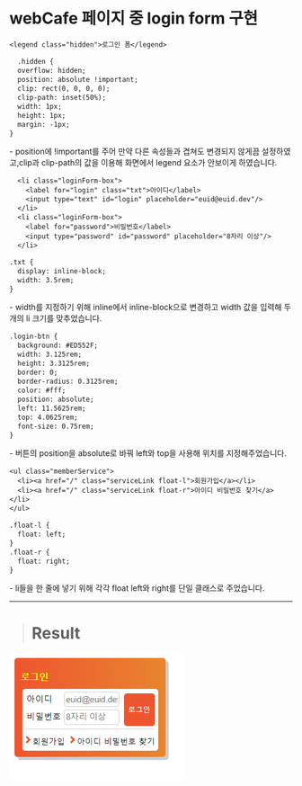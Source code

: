 # webCafe 페이지 중 login form 구현

```
<legend class="hidden">로그인 폼</legend>
```
```
  .hidden {
  overflow: hidden;
  position: absolute !important;
  clip: rect(0, 0, 0, 0);
  clip-path: inset(50%);
  width: 1px;
  height: 1px;
  margin: -1px;
}
```
\- position에 !important를 주어 만약 다른 속성들과 겹쳐도 변경되지 않게끔 설정하였고,clip과 clip-path의 값을 이용해 화면에서 legend 요소가 안보이게 하였습니다.

```
  <li class="loginForm-box">
    <label for="login" class="txt">아이디</label>
    <input type="text" id="login" placeholder="euid@euid.dev"/>
  </li>
  <li class="loginForm-box">
    <label for="password">비밀번호</label>
    <input type="password" id="password" placeholder="8자리 이상"/>
  </li>
```
```
.txt {
  display: inline-block;
  width: 3.5rem; 
}
```

\- width를 지정하기 위해 inline에서 inline-block으로 변경하고 width 값을 입력해 두개의 li 크기를 맞추었습니다.

```
.login-btn {
  background: #ED552F;
  width: 3.125rem;
  height: 3.3125rem;
  border: 0;
  border-radius: 0.3125rem;
  color: #fff;
  position: absolute;
  left: 11.5625rem;
  top: 4.0625rem;
  font-size: 0.75rem;
}
```
\- 버튼의 position을 absolute로 바꿔 left와 top을 사용해 위치를 지정해주었습니다.

```
<ul class="memberService">
  <li><a href="/" class="serviceLink float-l">회원가입</a></li>
  <li><a href="/" class="serviceLink float-r">아이디 비밀번호 찾기</a></li>
</ul>
```
```
.float-l {
  float: left;
}
.float-r {
  float: right;
}
```
\- li들을 한 줄에 넣기 위해 각각 float left와 right를 단일 클래스로 주었습니다.

_ _ _

> # Result

![로그인 폼 구현 결과](images/230609%20과제.png)
